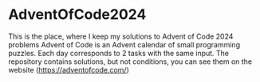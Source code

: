 # AdventOfCode2024
This is the place, where I keep my solutions to Advent of Code 2024 problems 
Advent of Code is an Advent calendar of small programming puzzles.
Each day corresponds to 2 tasks with the same input.
The repository contains solutions, but not conditions, you can see them on the website (https://adventofcode.com/)

